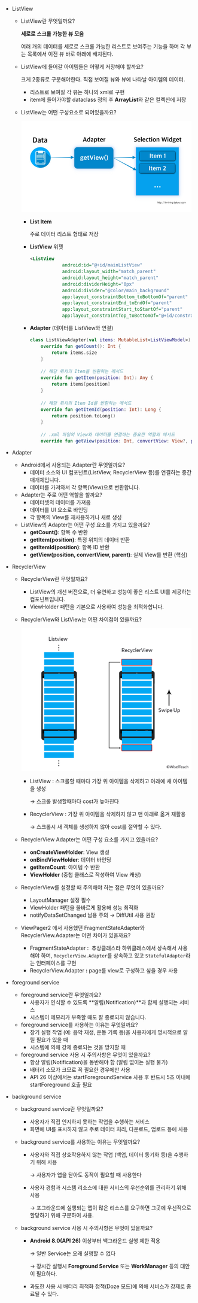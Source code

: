 - ListView
    - ListView란 무엇일까요?
        
        **세로로 스크롤 가능한 뷰 모음**
        
        여러 개의 데이터를 세로로 스크롤 가능한 리스트로 보여주는 기능을 하며 각 뷰는 목록에서 이전 뷰 바로 아래에 배치된다.
        
    - ListView에 들어갈 아이템들은 어떻게 저장해야 할까요?
        
        크게 2종류로 구분해야한다. 직접 보여질 뷰와 뷰에 나타날 아이템의 데이터. 
        
        - 리스트로 보여질 각 뷰는 하나의 xml로 구현
        - item에 들어가야할 dataclass 정의 후 **ArrayList**와 같은 컬렉션에 저장
        
    - ListView는 어떤 구성요소로 되어있을까요?
        
       <img src =".\images\ListViee.png">
        
        - **List Item**
            
            주로 데이터 리스트 형태로 저장
            
        - **ListView** 위젯
            
            ```xml
            <ListView
                        android:id="@+id/mainListView"
                        android:layout_width="match_parent"
                        android:layout_height="match_parent"
                        android:dividerHeight="0px"
                        android:divider="@color/main_background"
                        app:layout_constraintBottom_toBottomOf="parent"
                        app:layout_constraintEnd_toEndOf="parent"
                        app:layout_constraintStart_toStartOf="parent"
                        app:layout_constraintTop_toBottomOf="@+id/constraintLayout" />
            ```
            
        - **Adapter** (데이터를 ListView와 연결)
            
            ```kotlin
            class ListViewAdapter(val items: MutableList<ListViewModel>) : BaseAdapter() {
                override fun getCount(): Int {
                    return items.size
                }
            
                // 해당 위치의 Item을 반환하는 메서드
                override fun getItem(position: Int): Any {
                    return items[position]
                }
            
                // 해당 위치의 Item Id를 반환하는 메서드
                override fun getItemId(position: Int): Long {
                    return position.toLong()
                }
            
                // .xml 파일의 View와 데이터를 연결하는 중요한 역할의 메서드
                override fun getView(position: Int, convertView: View?, parent: ViewGroup?): View {}
            ```
            
- Adapter
    - Android에서 사용되는 Adapter란 무엇일까요?
        - 데이터 소스와 UI 컴포넌트(ListView, RecyclerView 등)를 연결하는 중간 매개체입니다.
        - 데이터를 가져와서 각 항목(View)으로 변환합니다.
    - Adapter는 주로 어떤 역할을 할까요?
        - 데이터셋의 데이터를 가져옴
        - 데이터를 UI 요소로 바인딩
        - 각 항목의 View를 재사용하거나 새로 생성
    - ListView의 Adapter는 어떤 구성 요소를 가지고 있을까요?
        - **getCount()**: 항목 수 반환
        - **getItem(position)**: 특정 위치의 데이터 반환
        - **getItemId(position)**: 항목 ID 반환
        - **getView(position, convertView, parent)**: 실제 View를 반환 (핵심)
          
- RecyclerView
    - RecyclerView란 무엇일까요?
        - ListView의 개선 버전으로, 더 유연하고 성능이 좋은 리스트 UI를 제공하는 컴포넌트입니다.
        - ViewHolder 패턴을 기본으로 사용하여 성능을 최적화합니다.
    - RecyclerView와 ListView는 어떤 차이점이 있을까요?
        
         <img src = ".\images\difference.png"/>
        
        - ListView : 스크롤할 때마다 가장 위 아이템을 삭제하고 아래에 새 아이템을 생성
            
            → 스크롤 발생할때마다 cost가 높아진다
            
        - RecyclerView : 가장 위 아이템을 삭제하지 않고 맨 아래로 옮겨 재활용
            
            → 스크롤시 새 객체를 생성하지 않아 cost를 절약할 수 있다. 
            
        
        
    - RecyclerView Adapter는 어떤 구성 요소를 가지고 있을까요?
        - **onCreateViewHolder**: View 생성
        - **onBindViewHolder**: 데이터 바인딩
        - **getItemCount**: 아이템 수 반환
        - **ViewHolder** (중첩 클래스로 작성하여 View 캐싱)
    - RecyclerView를 설정할 때 주의해야 하는 점은 무엇이 있을까요?
        - LayoutManager 설정 필수
        - ViewHolder 패턴을 올바르게 활용해 성능 최적화
        - notifyDataSetChanged 남용 주의 → DiffUtil 사용 권장
    - ViewPager2 에서 사용했던 FragmentStateAdapter와 RecyclerView.Adapter는 어떤 차이가 있을까요?
        - FragmentStateAdapter :  추상클래스라 하위클래스에서 상속해서 사용해야 하며, `RecyclerView.Adapter`를 상속하고 있고 `StatefulAdapter`라는 인터페이스를 구현
        - RecyclerView.Adapter **:** page를 view로 구성하고 싶을 경우 사용
    
    
- foreground service
    - foreground service란 무엇일까요?
        - 사용자가 인식할 수 있도록 **알림(Notification)**과 함께 실행되는 서비스
        - 시스템이 메모리가 부족할 때도 잘 종료되지 않습니다.
    - foreground service를 사용하는 이유는 무엇일까요?
        - 장기 실행 작업 (예: 음악 재생, 운동 기록 등)을 사용자에게 명시적으로 알릴 필요가 있을 때
        - 시스템에 의해 강제 종료되는 것을 방지할 때
    - foreground service 사용 시 주의사항은 무엇이 있을까요?
        - 항상 알림(Notification)을 동반해야 함 (알림 없이는 실행 불가)
        - 배터리 소모가 크므로 꼭 필요한 경우에만 사용
        - API 26 이상에서는 startForegroundService 사용 후 반드시 5초 이내에 startForeground 호출 필요
    
    
- background service
    - background service란 무엇일까요?
        - 사용자가 직접 인지하지 못하는 작업을 수행하는 서비스
        - 화면에 UI를 표시하지 않고 주로 데이터 처리, 다운로드, 업로드 등에 사용
        
    - background service를 사용하는 이유는 무엇일까요?
        - 사용자와 직접 상호작용하지 않는 작업 (백업, 데이터 동기화 등)을 수행하기 위해 사용
            
            → 사용자가 앱을 닫아도 동작이 필요할 때 사용한다
            
        - 사용자 경험과 시스템 리소스에 대한 서비스의 우선순위를 관리하기 위해 사용
            
            → 포그라운드에 실행되는 앱이 많은 리소스를 요구하면 그곳에 우선적으로 할당하기 위해 구분하여 사용.
            
        
    - background service 사용 시 주의사항은 무엇이 있을까요?
        - **Android 8.0(API 26)** 이상부터 백그라운드 실행 제한 적용

           → 일반 Service는 오래 실행할 수 없다

          → 장시간 실행시 **Foreground Service** 또는 **WorkManager** 등의 대안이 필요하다.
        
        - 과도한 사용 시 배터리 최적화 정책(Doze 모드)에 의해 서비스가 강제로 종료될 수 있다.
